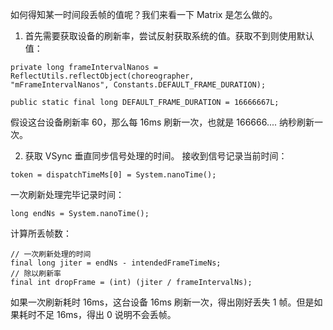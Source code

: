 如何得知某一时间段丢帧的值呢？我们来看一下 Matrix 是怎么做的。

1. 首先需要获取设备的刷新率，尝试反射获取系统的值。获取不到则使用默认值：
```
private long frameIntervalNanos = ReflectUtils.reflectObject(choreographer, 
"mFrameIntervalNanos", Constants.DEFAULT_FRAME_DURATION);

public static final long DEFAULT_FRAME_DURATION = 16666667L;
```

假设这台设备刷新率 60，那么每 16ms 刷新一次，也就是 166666.... 纳秒刷新一次。

2. 获取 VSync 垂直同步信号处理的时间。
接收到信号记录当前时间：
```
token = dispatchTimeMs[0] = System.nanoTime();
```
一次刷新处理完毕记录时间：
```
long endNs = System.nanoTime();
```
计算所丢帧数：
```
// 一次刷新处理的时间
final long jiter = endNs - intendedFrameTimeNs;
// 除以刷新率
final int dropFrame = (int) (jiter / frameIntervalNs);
```

如果一次刷新耗时 16ms，这台设备 16ms 刷新一次，得出刚好丢失 1 帧。但是如果耗时不足 16ms，得出 0 说明不会丢帧。
